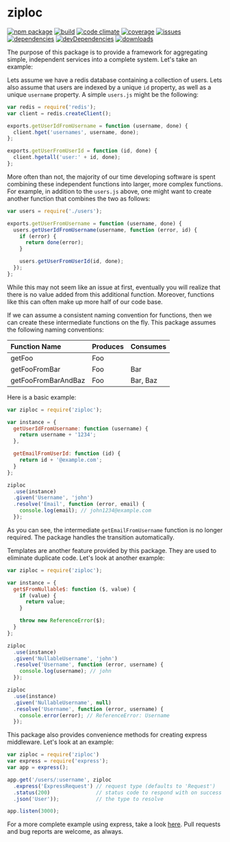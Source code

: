 # ziploc
[![npm package](https://badge.fury.io/js/ziploc.svg)](http://badge.fury.io/js/ziploc)
[![build](https://travis-ci.org/bakerface/ziploc.svg?branch=master)](https://travis-ci.org/bakerface/ziploc)
[![code climate](https://codeclimate.com/github/bakerface/ziploc/badges/gpa.svg)](https://codeclimate.com/github/bakerface/ziploc)
[![coverage](https://codeclimate.com/github/bakerface/ziploc/badges/coverage.svg)](https://codeclimate.com/github/bakerface/ziploc/coverage)
[![issues](https://img.shields.io/github/issues/bakerface/ziploc.svg)](https://github.com/bakerface/ziploc/issues)
[![dependencies](https://david-dm.org/bakerface/ziploc.svg)](https://david-dm.org/bakerface/ziploc)
[![devDependencies](https://david-dm.org/bakerface/ziploc/dev-status.svg)](https://david-dm.org/bakerface/ziploc#info=devDependencies)
[![downloads](http://img.shields.io/npm/dm/ziploc.svg)](https://www.npmjs.com/package/ziploc)

The purpose of this package is to provide a framework for aggregating simple,
independent services into a complete system. Let's take an example:

Lets assume we have a redis database containing a collection of users. Lets also
assume that users are indexed by a unique `id` property, as well as a unique
`username` property. A simple `users.js` might be the following:

``` javascript
var redis = require('redis');
var client = redis.createClient();

exports.getUserIdFromUsername = function (username, done) {
  client.hget('usernames', username, done);
};

exports.getUserFromUserId = function (id, done) {
  client.hgetall('user:' + id, done);
};
```

More often than not, the majority of our time developing software is spent
combining these independent functions into larger, more complex functions. For
example, in addition to the `users.js` above, one might want to create another
function that combines the two as follows:

``` javascript
var users = require('./users');

exports.getUserFromUsername = function (username, done) {
  users.getUserIdFromUsername(username, function (error, id) {
    if (error) {
      return done(error);
    }

    users.getUserFromUserId(id, done);
  });
};
```

While this may not seem like an issue at first, eventually you will realize that
there is no value added from this additional function. Moreover, functions like
this can often make up more half of our code base.

If we can assume a consistent naming convention for functions, then we can
create these intermediate functions on the fly. This package assumes the
following naming conventions:

| Function Name       | Produces | Consumes |
|:--------------------|:---------|:---------|
| getFoo              | Foo      |          |
| getFooFromBar       | Foo      | Bar      |
| getFooFromBarAndBaz | Foo      | Bar, Baz |

Here is a basic example:

``` javascript
var ziploc = require('ziploc');

var instance = {
  getUserIdFromUsername: function (username) {
    return username + '1234';
  },

  getEmailFromUserId: function (id) {
    return id + '@example.com';
  }
};

ziploc
  .use(instance)
  .given('Username', 'john')
  .resolve('Email', function (error, email) {
    console.log(email); // john1234@example.com
  });
```

As you can see, the intermediate `getEmailFromUsername` function is no longer
required. The package handles the transition automatically.

Templates are another feature provided by this package. They are used to
eliminate duplicate code. Let's look at another example:

``` javascript
var ziploc = require('ziploc');

var instance = {
  get$FromNullable$: function ($, value) {
    if (value) {
      return value;
    }

    throw new ReferenceError($);
  }
};

ziploc
  .use(instance)
  .given('NullableUsername', 'john')
  .resolve('Username', function (error, username) {
    console.log(username); // john
  });

ziploc
  .use(instance)
  .given('NullableUsername', null)
  .resolve('Username', function (error, username) {
    console.error(error); // ReferenceError: Username
  });
```

This package also provides convenience methods for creating express
middleware. Let's look at an example:

``` javascript
var ziploc = require('ziploc')
var express = require('express');
var app = express();

app.get('/users/:username', ziploc
  .express('ExpressRequest') // request type (defaults to 'Request')
  .status(200)               // status code to respond with on success
  .json('User'));            // the type to resolve

app.listen(3000);
```

For a more complete example using express, take a look [here](example). Pull
requests and bug reports are welcome, as always.
